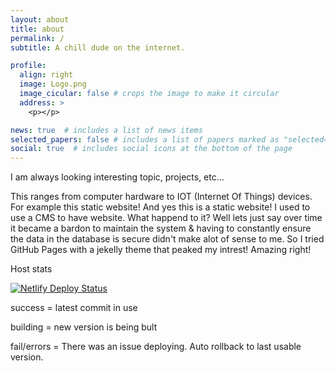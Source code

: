```yaml
---
layout: about
title: about
permalink: /
subtitle: A chill dude on the internet.

profile:
  align: right
  image: Logo.png
  image_cicular: false # crops the image to make it circular
  address: >
    <p></p>

news: true  # includes a list of news items
selected_papers: false # includes a list of papers marked as "selected={true}"
social: true  # includes social icons at the bottom of the page
---
```


I am always looking interesting topic, projects, etc...

This ranges from computer hardware to IOT (Internet Of Things) devices. For example this static website! And yes this is a static website! I used to use a CMS to have website. What happend to it? Well lets just say over time it became a bardon to maintain the system & having to constantly ensure the data in the database is secure didn't make alot of sense to me. So I tried GitHub Pages with a jekelly theme that peaked my intrest! Amazing right!

Host stats

[![Netlify Deploy Status](https://api.netlify.com/api/v1/badges/2db70e67-cff7-46ea-bcd9-452f0ac82941/deploy-status)](https://app.netlify.com/sites/timely-mandazi-be33df/deploys)

success = latest commit in use

building = new version is being bult

fail/errors = There was an issue deploying. Auto rollback to last usable version.
